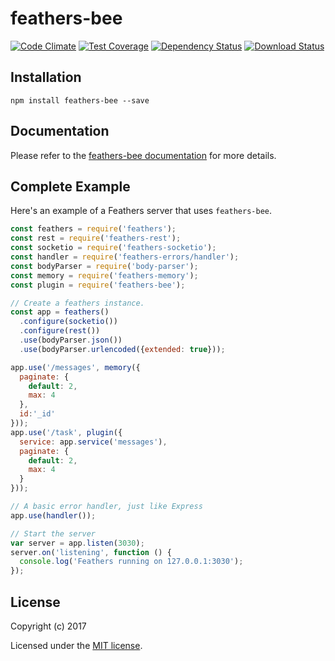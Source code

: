 # feathers-bee

[![Code Climate](https://codeclimate.com/github/codeanker/feathers-bee/badges/gpa.svg)](https://codeclimate.com/github/codeanker/feathers-bee)
[![Test Coverage](https://codeclimate.com/github/codeanker/feathers-bee/badges/coverage.svg)](https://codeclimate.com/github/codeanker/feathers-bee/coverage)
[![Dependency Status](https://img.shields.io/david/codeanker/feathers-bee.svg?style=flat-square)](https://david-dm.org/codeanker/feathers-bee)
[![Download Status](https://img.shields.io/npm/dm/feathers-bee.svg?style=flat-square)](https://www.npmjs.com/package/feathers-bee)

> 

## Installation

```
npm install feathers-bee --save
```

## Documentation

Please refer to the [feathers-bee documentation](http://docs.feathersjs.com/) for more details.

## Complete Example

Here's an example of a Feathers server that uses `feathers-bee`. 

```js
const feathers = require('feathers');
const rest = require('feathers-rest');
const socketio = require('feathers-socketio');
const handler = require('feathers-errors/handler');
const bodyParser = require('body-parser');
const memory = require('feathers-memory');
const plugin = require('feathers-bee');

// Create a feathers instance.
const app = feathers()
  .configure(socketio())
  .configure(rest())
  .use(bodyParser.json())
  .use(bodyParser.urlencoded({extended: true}));

app.use('/messages', memory({
  paginate: {
    default: 2,
    max: 4
  },
  id:'_id'
}));
app.use('/task', plugin({
  service: app.service('messages'),
  paginate: {
    default: 2,
    max: 4
  }
}));

// A basic error handler, just like Express
app.use(handler());

// Start the server
var server = app.listen(3030);
server.on('listening', function () {
  console.log('Feathers running on 127.0.0.1:3030');
});

```

## License

Copyright (c) 2017

Licensed under the [MIT license](LICENSE).
